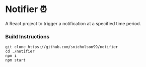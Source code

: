 # Notifier ⏰
A React project to trigger a notification at a specified time period.

### Build Instructions
    git clone https://github.com/snicholson99/notifier  
    cd ./notifier 
    npm i
    npm start    
